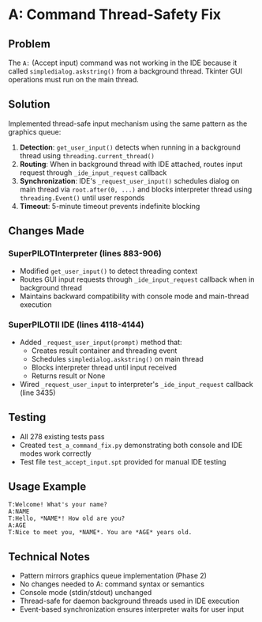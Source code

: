 # A: Command Thread-Safety Fix

## Problem
The `A:` (Accept input) command was not working in the IDE because it called `simpledialog.askstring()` from a background thread. Tkinter GUI operations must run on the main thread.

## Solution
Implemented thread-safe input mechanism using the same pattern as the graphics queue:

1. **Detection**: `get_user_input()` detects when running in a background thread using `threading.current_thread()`
2. **Routing**: When in background thread with IDE attached, routes input request through `_ide_input_request` callback
3. **Synchronization**: IDE's `_request_user_input()` schedules dialog on main thread via `root.after(0, ...)` and blocks interpreter thread using `threading.Event()` until user responds
4. **Timeout**: 5-minute timeout prevents indefinite blocking

## Changes Made

### SuperPILOTInterpreter (lines 883-906)
- Modified `get_user_input()` to detect threading context
- Routes GUI input requests through `_ide_input_request` callback when in background thread
- Maintains backward compatibility with console mode and main-thread execution

### SuperPILOTII IDE (lines 4118-4144)
- Added `_request_user_input(prompt)` method that:
  - Creates result container and threading event
  - Schedules `simpledialog.askstring()` on main thread
  - Blocks interpreter thread until input received
  - Returns result or None
- Wired `_request_user_input` to interpreter's `_ide_input_request` callback (line 3435)

## Testing
- All 278 existing tests pass
- Created `test_a_command_fix.py` demonstrating both console and IDE modes work correctly
- Test file `test_accept_input.spt` provided for manual IDE testing

## Usage Example
```pilot
T:Welcome! What's your name?
A:NAME
T:Hello, *NAME*! How old are you?
A:AGE
T:Nice to meet you, *NAME*. You are *AGE* years old.
```

## Technical Notes
- Pattern mirrors graphics queue implementation (Phase 2)
- No changes needed to A: command syntax or semantics
- Console mode (stdin/stdout) unchanged
- Thread-safe for daemon background threads used in IDE execution
- Event-based synchronization ensures interpreter waits for user input

